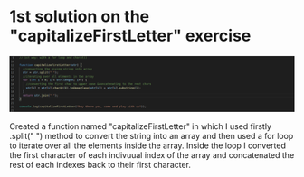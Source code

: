 # 1st solution on the "capitalizeFirstLetter" exercise


![snapshot](./snapshot_1st_solution.png)


Created a function named "capitalizeFirstLetter" in which I used firstly .split(" ") method to convert the string into an array and then used a for loop to iterate over all the elements inside the array. Inside the loop I converted the first character of each indivuual index of the array and concatenated the rest of each indexes back to their first character.
